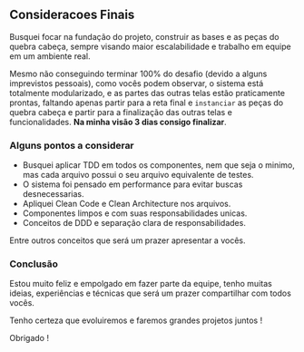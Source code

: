 ## Consideracoes Finais

Busquei focar na fundação do projeto, construir as bases e as peças do quebra cabeça, sempre visando maior escalabilidade e trabalho em equipe em um ambiente real.

Mesmo não conseguindo terminar 100% do desafio (devido a alguns imprevistos pessoais), como vocês podem observar, o sistema está totalmente modularizado, e as partes das outras telas estão praticamente prontas, faltando apenas partir para a reta final e `instanciar` as peças do quebra cabeça e partir para a finalização das outras telas e funcionalidades. **Na minha visão 3 dias consigo finalizar**.

### Alguns pontos a considerar

-  Busquei aplicar TDD em todos os componentes, nem que seja o minimo, mas cada arquivo possui o seu arquivo equivalente de testes.
-  O sistema foi pensado em performance para evitar buscas desnecessarias.
-  Apliquei Clean Code e Clean Architecture nos arquivos.
-  Componentes limpos e com suas responsabilidades unicas.
-  Conceitos de DDD e separação clara de responsabilidades.

Entre outros conceitos que será um prazer apresentar a vocês.

### Conclusão

Estou muito feliz e empolgado em fazer parte da equipe, tenho muitas ideias, experiências e técnicas que será um prazer compartilhar com todos vocês.

Tenho certeza que evoluiremos e faremos grandes projetos juntos !

Obrigado !
